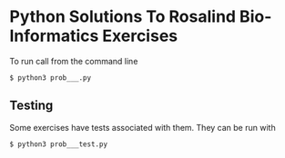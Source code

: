 # Python Solutions To Rosalind Bio-Informatics Exercises
To run call from the command line

	$ python3 prob___.py

## Testing
Some exercises have tests associated with them.  They can be run with

	$ python3 prob___test.py
